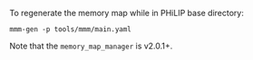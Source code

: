 To regenerate the memory map while in PHiLIP base directory:


```
mmm-gen -p tools/mmm/main.yaml
```

Note that the `memory_map_manager` is v2.0.1+.
